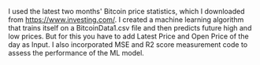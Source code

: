 I used the latest two months' Bitcoin price statistics, which I downloaded from https://www.investing.com/. 
I created a machine learning algorithm that trains itself on a BitcoinData1.csv file and then predicts future high and low prices. But for this you have to add Latest Price and Open Price of the day as Input.
I also incorporated MSE and R2 score measurement code to assess the performance of the ML model.
